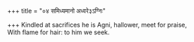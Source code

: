 +++
title = "०४ समिध्यमानो अध्वरे३ऽग्निः"

+++
Kindled at sacrifices he is Agni, hallower, meet for praise,  
     With flame for hair: to him we seek.